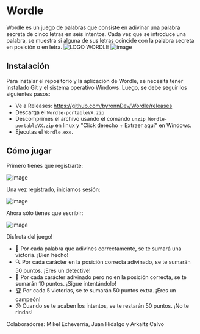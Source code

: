 # Wordle
Wordle es un juego de palabras que consiste en adivinar una palabra secreta de cinco letras en seis intentos. Cada vez que se introduce una palabra, se muestra si alguna de sus letras coincide con la palabra secreta en posición o en letra.
![LOGO WORDLE](https://user-images.githubusercontent.com/38868773/233009827-0de774a9-0d53-4565-9b0a-36020755e878.png)
![image](https://user-images.githubusercontent.com/38868773/232740085-f3b8e937-cf97-4cc5-9121-0fea170154bf.png)

## Instalación

Para instalar el repositorio y la aplicación de Wordle, se necesita tener instalado Git y el sistema operativo Windows. Luego, se debe seguir los siguientes pasos:

- Ve a Releases: https://github.com/byronnDev/Wordle/releases
- Descarga el `Wordle-portableVX.zip`
- Descomprimes el archivo usando el comando `unzip Wordle-portableVX.zip` en linux y "Click derecho + Extraer aquí" en Windows.
- Ejecutas el `Wordle.exe`.

## Cómo jugar
Primero tienes que registrarte:

![image](https://github.com/byronnDev/Wordle/assets/38868773/4b90d354-dc8d-441d-ad08-c46a23ab0018)

Una vez registrado, iniciamos sesión:

![image](https://github.com/byronnDev/Wordle/assets/38868773/869d0490-b7a1-4ba4-ab43-89dc0e2389d2)

Ahora sólo tienes que escribir:

![image](https://github.com/byronnDev/Wordle/assets/38868773/8ff15b4d-30b6-4fb7-a9b8-966635244474)

Disfruta del juego!
- 🎉 Por cada palabra que adivines correctamente, se te sumará una victoria. ¡Bien hecho!
- 🔍 Por cada carácter en la posición correcta adivinado, se te sumarán 50 puntos. ¡Eres un detective!
- 🤔 Por cada carácter adivinado pero no en la posición correcta, se te sumarán 10 puntos. ¡Sigue intentándolo!
- 🏆 Por cada 5 victorias, se te sumarán 50 puntos extra. ¡Eres un campeón!
- 😞 Cuando se te acaben los intentos, se te restarán 50 puntos. ¡No te rindas!

Colaboradores: Mikel Echeverria, Juan Hidalgo y Arkaitz Calvo
